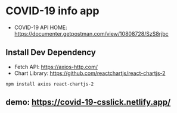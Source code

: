 # COVID-19 info app
- COVID-19 API HOME: https://documenter.getpostman.com/view/10808728/SzS8rjbc

## Install Dev Dependency
- Fetch API: https://axios-http.com/
- Chart Library: https://github.com/reactchartjs/react-chartjs-2

`npm install axios react-chartjs-2`

## demo: https://covid-19-csslick.netlify.app/

